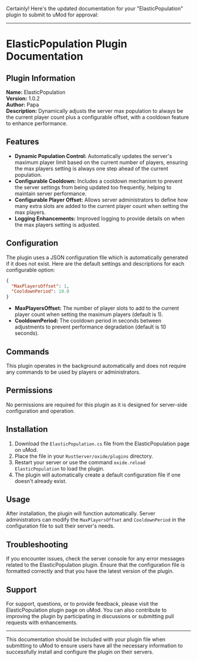 Certainly! Here's the updated documentation for your "ElasticPopulation" plugin to submit to uMod for approval:

---

# ElasticPopulation Plugin Documentation

## Plugin Information
**Name:** ElasticPopulation  
**Version:** 1.0.2  
**Author:** Papa  
**Description:** Dynamically adjusts the server max population to always be the current player count plus a configurable offset, with a cooldown feature to enhance performance.

## Features
- **Dynamic Population Control:** Automatically updates the server's maximum player limit based on the current number of players, ensuring the max players setting is always one step ahead of the current population.
- **Configurable Cooldown:** Includes a cooldown mechanism to prevent the server settings from being updated too frequently, helping to maintain server performance.
- **Configurable Player Offset:** Allows server administrators to define how many extra slots are added to the current player count when setting the max players.
- **Logging Enhancements:** Improved logging to provide details on when the max players setting is adjusted.

## Configuration
The plugin uses a JSON configuration file which is automatically generated if it does not exist. Here are the default settings and descriptions for each configurable option:

```json
{
  "MaxPlayersOffset": 1,
  "CooldownPeriod": 10.0
}
```
- **MaxPlayersOffset:** The number of player slots to add to the current player count when setting the maximum players (default is 1).
- **CooldownPeriod:** The cooldown period in seconds between adjustments to prevent performance degradation (default is 10 seconds).

## Commands
This plugin operates in the background automatically and does not require any commands to be used by players or administrators.

## Permissions
No permissions are required for this plugin as it is designed for server-side configuration and operation.

## Installation
1. Download the `ElasticPopulation.cs` file from the ElasticPopulation page on uMod.
2. Place the file in your `RustServer/oxide/plugins` directory.
3. Restart your server or use the command `oxide.reload ElasticPopulation` to load the plugin.
4. The plugin will automatically create a default configuration file if one doesn't already exist.

## Usage
After installation, the plugin will function automatically. Server administrators can modify the `MaxPlayersOffset` and `CooldownPeriod` in the configuration file to suit their server's needs.

## Troubleshooting
If you encounter issues, check the server console for any error messages related to the ElasticPopulation plugin. Ensure that the configuration file is formatted correctly and that you have the latest version of the plugin.

## Support
For support, questions, or to provide feedback, please visit the ElasticPopulation plugin page on uMod. You can also contribute to improving the plugin by participating in discussions or submitting pull requests with enhancements.

---

This documentation should be included with your plugin file when submitting to uMod to ensure users have all the necessary information to successfully install and configure the plugin on their servers.
